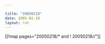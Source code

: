 ```yaml
---

title: "20050218"
date: 2005-02-18
layout: rut
---
```


[[!map pages="20050218/* and ! 20050218/*/*"]]
